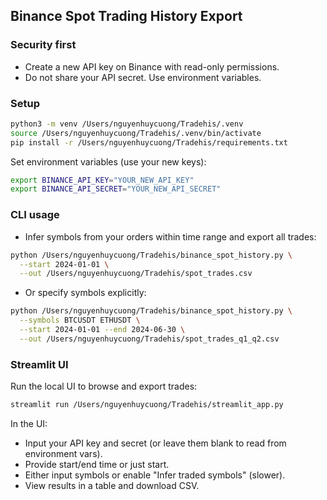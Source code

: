 ## Binance Spot Trading History Export

### Security first
- Create a new API key on Binance with read-only permissions.
- Do not share your API secret. Use environment variables.

### Setup
```bash
python3 -m venv /Users/nguyenhuycuong/Tradehis/.venv
source /Users/nguyenhuycuong/Tradehis/.venv/bin/activate
pip install -r /Users/nguyenhuycuong/Tradehis/requirements.txt
```

Set environment variables (use your new keys):
```bash
export BINANCE_API_KEY="YOUR_NEW_API_KEY"
export BINANCE_API_SECRET="YOUR_NEW_API_SECRET"
```

### CLI usage
- Infer symbols from your orders within time range and export all trades:
```bash
python /Users/nguyenhuycuong/Tradehis/binance_spot_history.py \
  --start 2024-01-01 \
  --out /Users/nguyenhuycuong/Tradehis/spot_trades.csv
```

- Or specify symbols explicitly:
```bash
python /Users/nguyenhuycuong/Tradehis/binance_spot_history.py \
  --symbols BTCUSDT ETHUSDT \
  --start 2024-01-01 --end 2024-06-30 \
  --out /Users/nguyenhuycuong/Tradehis/spot_trades_q1_q2.csv
```

### Streamlit UI
Run the local UI to browse and export trades:
```bash
streamlit run /Users/nguyenhuycuong/Tradehis/streamlit_app.py
```
In the UI:
- Input your API key and secret (or leave them blank to read from environment vars).
- Provide start/end time or just start.
- Either input symbols or enable "Infer traded symbols" (slower).
- View results in a table and download CSV.
